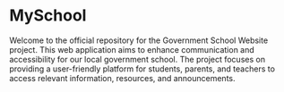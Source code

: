 # MySchool
Welcome to the official repository for the Government School Website project. This web application aims to enhance communication and accessibility for our local government school. The project focuses on providing a user-friendly platform for students, parents, and teachers to access relevant information, resources, and announcements.
